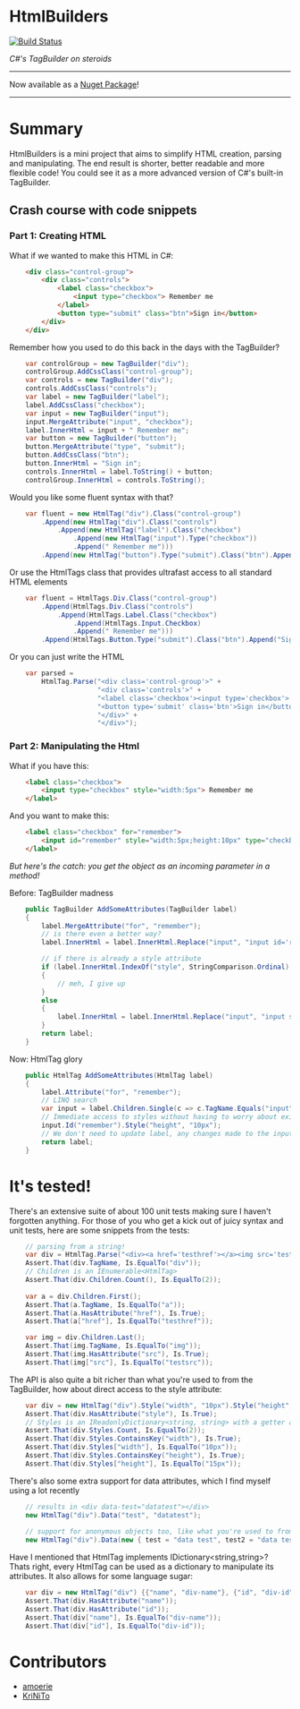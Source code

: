 HtmlBuilders
============

[![Build Status](https://travis-ci.org/amoerie/HtmlBuilders.svg?branch=master)](https://travis-ci.org/amoerie/HtmlBuilders)

_C#'s TagBuilder on steroids_

***

Now available as a [Nuget Package](https://www.nuget.org/packages/HtmlBuilders/)!

***

# Summary

HtmlBuilders is a mini project that aims to simplify HTML creation, parsing and manipulating. The end result is shorter, better readable and more flexible code!
You could see it as a more advanced version of C#'s built-in TagBuilder.

## Crash course with code snippets

### Part 1: Creating HTML

What if we wanted to make this HTML in C#:

```html
	<div class="control-group">
		<div class="controls">
			<label class="checkbox">
				<input type="checkbox"> Remember me
			</label>
			<button type="submit" class="btn">Sign in</button>
		</div>
	</div>
```

Remember how you used to do this back in the days with the TagBuilder?

```c#
	var controlGroup = new TagBuilder("div");
	controlGroup.AddCssClass("control-group");
	var controls = new TagBuilder("div");
	controls.AddCssClass("controls");
	var label = new TagBuilder("label");
	label.AddCssClass("checkbox");
	var input = new TagBuilder("input");
	input.MergeAttribute("input", "checkbox");
	label.InnerHtml = input + " Remember me";
	var button = new TagBuilder("button");
	button.MergeAttribute("type", "submit");
	button.AddCssClass("btn");
	button.InnerHtml = "Sign in";
	controls.InnerHtml = label.ToString() + button;
	controlGroup.InnerHtml = controls.ToString();
```

Would you like some fluent syntax with that?

```c#
	var fluent = new HtmlTag("div").Class("control-group")
		.Append(new HtmlTag("div").Class("controls")
			.Append(new HtmlTag("label").Class("checkbox")
				.Append(new HtmlTag("input").Type("checkbox"))
				.Append(" Remember me")))
		.Append(new HtmlTag("button").Type("submit").Class("btn").Append("Sign in"));
```

Or use the HtmlTags class that provides ultrafast access to all standard HTML elements

```c#
	var fluent = HtmlTags.Div.Class("control-group")
		.Append(HtmlTags.Div.Class("controls")
			.Append(HtmlTags.Label.Class("checkbox")
				.Append(HtmlTags.Input.Checkbox)
				.Append(" Remember me")))
		.Append(HtmlTags.Button.Type("submit").Class("btn").Append("Sign in"));
```

Or you can just write the HTML

```c#
	var parsed =
		HtmlTag.Parse("<div class='control-group'>" +
					  "<div class='controls'>" +
					  "<label class='checkbox'><input type='checkbox'> Remember me</label>" +
					  "<button type='submit' class='btn'>Sign in</button>" +
					  "</div>" +
					  "</div>");
```

### Part 2: Manipulating the Html

What if you have this:
               
```html
	<label class="checkbox">
		<input type="checkbox" style="width:5px"> Remember me
	</label>
```

And you want to make this:
   
```html
	<label class="checkbox" for="remember">
		<input id="remember" style="width:5px;height:10px" type="checkbox"> Remember me
	</label>
```

_But here's the catch: you get the object as an incoming parameter in a method!_

Before: TagBuilder madness

```c#
	public TagBuilder AddSomeAttributes(TagBuilder label)
	{
		label.MergeAttribute("for", "remember");
		// is there even a better way?
		label.InnerHtml = label.InnerHtml.Replace("input", "input id='remember'");

		// if there is already a style attribute
		if (label.InnerHtml.IndexOf("style", StringComparison.Ordinal) != -1)
		{
			// meh, I give up
		}
		else
		{
			label.InnerHtml = label.InnerHtml.Replace("input", "input style='height:10px'");
		}
		return label;
	}
```

Now: HtmlTag glory

```c#
	public HtmlTag AddSomeAttributes(HtmlTag label)
	{
		label.Attribute("for", "remember");
		// LINQ search
		var input = label.Children.Single(c => c.TagName.Equals("input") && c.HasAttribute("type") && c["type"].Equals("checkbox"));
		// Immediate access to styles without having to worry about existing styles, correct formatting, etc.
		input.Id("remember").Style("height", "10px");
		// We don't need to update label, any changes made to the input will automatically affect the HTML rendered by label
		return label;
	}
```

# It's tested! 

There's an extensive suite of about 100 unit tests making sure I haven't forgotten anything. 
For those of you who get a kick out of juicy syntax and unit tests, here are some snippets from the tests:

```c#
	// parsing from a string!
	var div = HtmlTag.Parse("<div><a href='testhref'></a><img src='testsrc'/></div>");
	Assert.That(div.TagName, Is.EqualTo("div"));
	// Children is an IEnumerable<HtmlTag>
	Assert.That(div.Children.Count(), Is.EqualTo(2));
	
	var a = div.Children.First();
	Assert.That(a.TagName, Is.EqualTo("a"));
	Assert.That(a.HasAttribute("href"), Is.True);
	Assert.That(a["href"], Is.EqualTo("testhref"));

	var img = div.Children.Last();
	Assert.That(img.TagName, Is.EqualTo("img"));
	Assert.That(img.HasAttribute("src"), Is.True);
	Assert.That(img["src"], Is.EqualTo("testsrc"));
```

The API is also quite a bit richer than what you're used to from the TagBuilder, how about direct access to the style attribute:

```c#
	var div = new HtmlTag("div").Style("width", "10px").Style("height", "15px");
	Assert.That(div.HasAttribute("style"), Is.True);
	// Styles is an IReadonlyDictionary<string, string> with a getter and setter
	Assert.That(div.Styles.Count, Is.EqualTo(2));
	Assert.That(div.Styles.ContainsKey("width"), Is.True);
	Assert.That(div.Styles["width"], Is.EqualTo("10px"));
	Assert.That(div.Styles.ContainsKey("height"), Is.True);
	Assert.That(div.Styles["height"], Is.EqualTo("15px"));
```

There's also some extra support for data attributes, which I find myself using a lot recently

```c#
	// results in <div data-test="datatest"></div>
	new HtmlTag("div").Data("test", "datatest");
	
	// support for anonymous objects too, like what you're used to from the MVC html helpers. Attributes will be automatically prefixed with data-
	new HtmlTag("div").Data(new { test = "data test", test2 = "data test 2", test3 = "data test 3" });
```

Have I mentioned that HtmlTag implements IDictionary<string,string>? Thats right, every HtmlTag can be used as a dictionary to manipulate
its attributes. It also allows for some language sugar:

```c#
	var div = new HtmlTag("div") {{"name", "div-name"}, {"id", "div-id"}};
	Assert.That(div.HasAttribute("name"));
	Assert.That(div.HasAttribute("id"));
	Assert.That(div["name"], Is.EqualTo("div-name"));
	Assert.That(div["id"], Is.EqualTo("div-id"));
```

# Contributors

- [amoerie](https://github.com/amoerie)
- [KriNiTo](https://github.com/KriNiTo)
